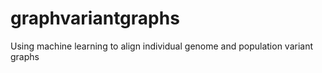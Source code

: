 # graphvariantgraphs
Using machine learning to align individual genome and population variant graphs
